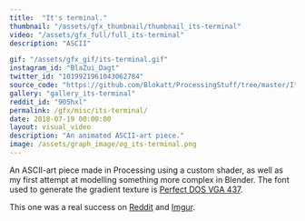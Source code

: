 ```yaml
---
title:  "It's terminal."
thumbnail: "/assets/gfx_thumbnail/thumbnail_its-terminal"
video: "/assets/gfx_full/full_its-terminal"
description: "ASCII"

gif: "/assets/gfx_gif/its-terminal.gif"
instagram_id: "BlaZui_Dagt"
twitter_id: "1019921961043062784" 
source_code: "https://github.com/Blokatt/ProcessingStuff/tree/master/ItsTerminal" 
gallery: "gallery_its-terminal"
reddit_id: "905hxl"
permalink: /gfx/misc/its-terminal/
date: 2018-07-19 00:00:00
layout: visual_video
description: "An animated ASCII-art piece."
image: /assets/graph_image/og_its-terminal.png
---
```

An ASCII-art piece made in Processing using a custom shader, as well as my first attempt at modelling something more complex in Blender. The font used to generate the gradient texture is [Perfect DOS VGA 437](https://www.dafont.com/perfect-dos-vga-437.font).

This one was a real success on [Reddit](https://www.reddit.com/r/perfectloops/comments/905hxl/its_terminal_aoc/) and [Imgur](https://imgur.com/gallery/jStRunJ).   

